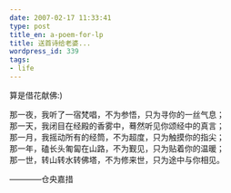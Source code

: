 ```yaml
---
date: 2007-02-17 11:33:41
type: post
title_en: a-poem-for-lp
title: 送首诗给老婆...
wordpress_id: 339
tags:
- life
---
```


算是借花献佛:)

那一夜，我听了一宿梵唱，不为参悟，只为寻你的一丝气息；  
那一天，我闭目在经殿的香雾中，蓦然听见你颂经中的真言；  
那一月，我摇动所有的经筒，不为超度，只为触摸你的指尖；  
那一年，磕长头匍匐在山路，不为觐见，只为贴着你的温暖；  
那一世，转山转水转佛塔，不为修来世，只为途中与你相见。  

————仓央嘉措
